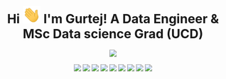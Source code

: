 <h1 align="center">Hi <img src="https://raw.githubusercontent.com/ABSphreak/ABSphreak/master/gifs/Hi.gif" width="40px" /> I'm Gurtej! A Data Engineer & MSc Data science Grad (UCD) </h1>


<p align="center">
<a href="https://www.linkedin.com/in/isgurtejsingh/">
  <img src="https://img.shields.io/badge/LinkedIn-0077B5?style=for-the-badge&logo=linkedin&logoColor=white"></a>
</p>


<p align="center">
  <img src="https://img.shields.io/badge/Python-3776AB?style=for-the-badge&logo=python&logoColor=white">
<img src="https://img.shields.io/badge/SQL-4479A1?style=for-the-badge&logo=sql&logoColor=white">
  <img src="https://img.shields.io/badge/scikit_learn-F7931E?style=for-the-badge&logo=scikit-learn&logoColor=white">
<img src="https://img.shields.io/badge/PyTorch-EE4C2C?style=for-the-badge&logo=PyTorch&logoColor=white">
   <img src="https://img.shields.io/badge/Pandas-2C2D72?style=for-the-badge&logo=pandas&logoColor=white">
<img src="https://img.shields.io/badge/Numpy-777BB4?style=for-the-badge&logo=numpy&logoColor=white">
<img src="https://img.shields.io/badge/Apache%20Airflow-017CEE?style=for-the-badge&logo=Apache+Airflow&logoColor=white">
<img src="https://img.shields.io/badge/Databricks-181825?style=for-the-badge&logo=databricks&logoColor=white">
  <img src="https://img.shields.io/badge/Snowflake-DB-009AD6?style=for-the-badge&logo=snowflake&logoColor=white">






 


